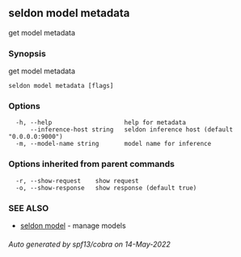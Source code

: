 ## seldon model metadata

get model metadata

### Synopsis

get model metadata

```
seldon model metadata [flags]
```

### Options

```
  -h, --help                    help for metadata
      --inference-host string   seldon inference host (default "0.0.0.0:9000")
  -m, --model-name string       model name for inference
```

### Options inherited from parent commands

```
  -r, --show-request    show request
  -o, --show-response   show response (default true)
```

### SEE ALSO

* [seldon model](seldon_model.md)	 - manage models

###### Auto generated by spf13/cobra on 14-May-2022
